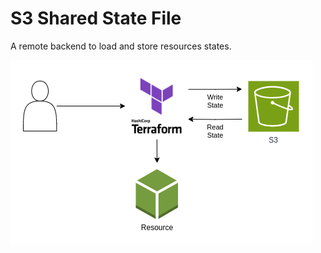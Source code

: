 # S3 Shared State File
A remote backend to load and store resources states.

![diagram](data/state.png)